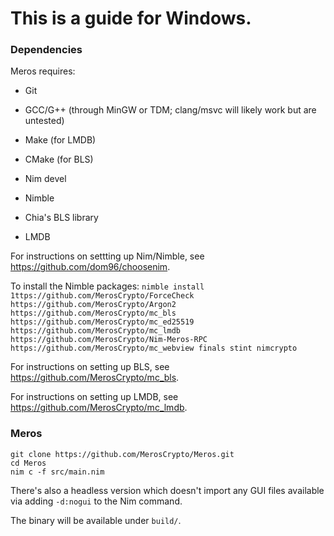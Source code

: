 # This is a guide for Windows.

### Dependencies

Meros requires:
- Git
- GCC/G++ (through MinGW or TDM; clang/msvc will likely work but are untested)
- Make (for LMDB)
- CMake (for BLS)

- Nim devel
- Nimble

- Chia's BLS library
- LMDB

For instructions on settting up Nim/Nimble, see https://github.com/dom96/choosenim.

To install the Nimble packages: `nimble install 1ttps://github.com/MerosCrypto/ForceCheck https://github.com/MerosCrypto/Argon2 https://github.com/MerosCrypto/mc_bls https://github.com/MerosCrypto/mc_ed25519 https://github.com/MerosCrypto/mc_lmdb https://github.com/MerosCrypto/Nim-Meros-RPC https://github.com/MerosCrypto/mc_webview finals stint nimcrypto`

For instructions on setting up BLS, see https://github.com/MerosCrypto/mc_bls.

For instructions on setting up LMDB, see https://github.com/MerosCrypto/mc_lmdb.

### Meros

```
git clone https://github.com/MerosCrypto/Meros.git
cd Meros
nim c -f src/main.nim
```

There's also a headless version which doesn't import any GUI files available via adding `-d:nogui` to the Nim command.

The binary will be available under `build/`.
